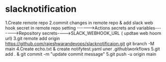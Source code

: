 # slacknotification 

1.Create remote repo 
2.commit changes in remote repo & add slack web hook secret in remote repo
 setting ------>Actions secrets and variables------->Repository secrets---->SLACK_WEBHOOK_URL ( updtae web hoom url)
3.git remote add origin https://github.com/rajeshwarandevops/slacknotificaion.git
git branch -M main
4.Create echo.txt & create notifytest.yaml uner .github\workflows
5.git add . & git commit -m "update commit message"
5.git push -u origin main

